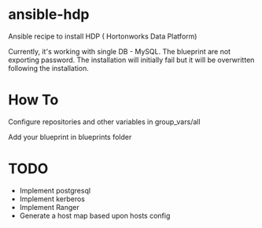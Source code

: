# ansible-hdp
Ansible recipe to install HDP ( Hortonworks Data Platform) 

Currently, it's working with single DB - MySQL. The blueprint are not exporting password. The installation will initially fail but it will be overwritten following the installation. 

# How To 
Configure repositories and other variables in group_vars/all 

Add your blueprint in blueprints folder

# TODO
- Implement postgresql
- Implement kerberos
- Implement Ranger
- Generate a host map based upon hosts config
